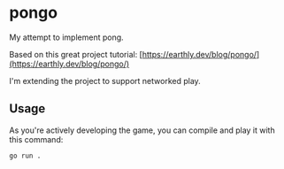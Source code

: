 pongo
=====

My attempt to implement pong.

Based on this great project tutorial: [https://earthly.dev/blog/pongo/](https://earthly.dev/blog/pongo/)

I'm extending the project to support networked play.

Usage
-----

As you're actively developing the game, you can compile and play it with this command:

```sh
go run .
```
